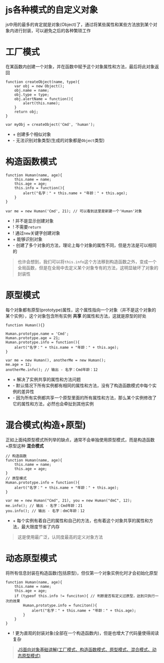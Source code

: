 js各种模式的自定义对象
========
js中用的最多的肯定就是对象(Object)了，通过将某些属性和某些方法放到某个对象内进行封装，可以避免之后的各种繁琐工作  

# 工厂模式
在某函数内创建一个对象，并在函数中赋予这个对象属性和方法，最后将此对象返回  

```
function createObject(name, type){
    var obj = new Object();
    obj.name = name;
    obj.type = type;
    obj.alertName = function(){
        alert(this.name);
    }
    return obj;
}

var myObj = createObject('Cmd', 'human');
```

* \+ 创建多个相似对象  
* \- 无法识别对象类型(生成的对象都是`Object`类型)  

# 构造函数模式

```
function Human(name, age){
    this.name = name;
    this.age = age;
    this.info = function(){
        alert("名字：" + this.name + "年龄：" + this.age);
    }
}

var me = new Human('Cmd', 21); // 可以看到这里是新建一个'Human'对象
```

* \! 并不是显示创建对象  
* \! 不需要`return`  
* \! 通过`new`关键字创建对象  
* \+ 能够识别对象  
* \- 创建了多个对象的方法，理论上每个对象的属性不同，但是方法是可以相同的  

> 也许会想到，我们可以将`this.info`这个方法移到构造函数之外，变成一个全局函数，但是在全局中去定义某个对象专有的方法，这明显破坏了对象的封装性  

# 原型模式
每个对象都有原型(prototype)属性，这个属性指向一个对象（并不是这个对象的某个实例），这个对象包含所有实例 **共享** 的属性和方法，这就是原型的好处  

```
function Human(){}

Human.prototype.name = 'Cmd';
Human.prototype.age = 21;
Human.prototype.info = function(){
    alert("名字：" + this.name + "年龄：" + this.age);
}

var me = new Human(), anotherMe = new Human();
me.age = 12;
anotherMe.info(); // 输出 - 名字：Cmd年龄：12
```

* \+ 解决了实例共享的属性和方法问题  
* \- 默认情况下所有实例都有相同的属性和方法，没有了构造函数模式中每个实例的差异性  
* \- 因为所有实例都共享一个原型里面的所有属性和方法，那么某个实例修改了它的属性和方法，必然也会牵扯到其他实例  

# 混合模式(构造+原型)
正如上面纯原型模式所列举的缺点，通常不会单独使用原型模式，而是构造函数+原型这种 **混合模式**  

```
// 构造函数
function Human(name, age){
    this.name = name;
    this.age = age;
}
// 原型模式
Human.prototype.info = function(){    
    alert("名字：" + this.name + "年龄：" + this.age);
}

var me = new Human("Cmd", 21), you = new Human("dmC", 12);
me.info(); // 输出 - 名字：Cmd年龄：21
you.info(); // 输出 - 名字：dmC年龄：12
```

* \+ 每个实例有着自己的属性和自己的方法，也有着这个对象共享的属性和方法，最大限度节省了内存  

> 这是使用最广泛，认同度最高的定义对象方法  

# 动态原型模式
将所有信息封装在构造函数(包括原型)，但仅第一个对象实例化时才会初始化原型  

```
function Human(name, age){
    this.name = name;
    this.age = age;
    if (typeof this.info != funciton){ // 判断是否有定义过原型，达到只执行一次的效果
        Human,prototype.info = funciton(){
            alert("名字：" + this.name + "年龄：" + this.age);
        }
    }
}
```

* \! 更为直观的封装对象(全部在一个构造函数内)，但是也增大了代码量使得阅读复杂  

> [JS面向对象基础讲解(工厂模式、构造函数模式、原型模式、混合模式、动态原型模式)](http://www.jb51.net/article/53823.htm)  

